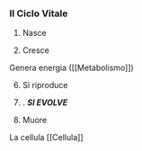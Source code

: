 
### Il Ciclo Vitale
1. Nasce



3. Cresce
 
Genera energia ([[Metabolismo]])

6. Si riproduce
7. . __*SI EVOLVE*__



9. Muore

La cellula [[Cellula]]